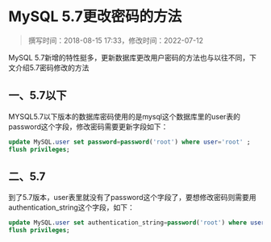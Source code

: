 # MySQL 5.7更改密码的方法

> 撰写时间：2018-08-15 17:33，修改时间：2022-07-12

MySQL 5.7新增的特性挺多，更新数据库更改用户密码的方法也与以往不同，下文介绍5.7密码修改的方法

## 一、5.7以下

MYSQL5.7以下版本的数据库密码使用的是mysql这个数据库里的user表的password这个字段，修改密码需要更新字段如下：

```sql
update MySQL.user set password=password('root') where user='root' ;
flush privileges;
```

## 二、5.7

到了5.7版本，user表里就没有了password这个字段了，要想修改密码则需要用authentication_string这个字段，如下：

```sql
update MySQL.user set authentication_string=password('root') where user='root';
flush privileges;
```
